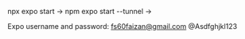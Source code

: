 npx expo start ->
npm expo start --tunnel ->

Expo username and password:
    fs60faizan@gmail.com
    @Asdfghjkl123

